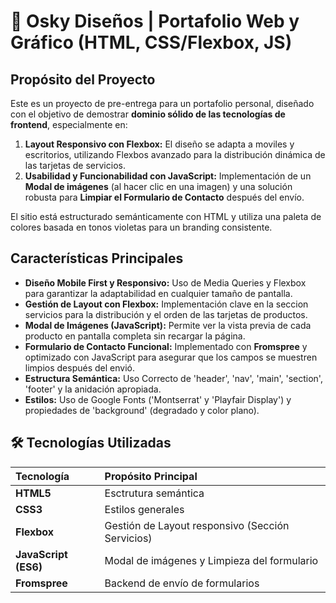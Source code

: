 # 🎨 Osky Diseños | Portafolio Web y Gráfico (HTML, CSS/Flexbox, JS)

## Propósito del Proyecto
Este es un proyecto de pre-entrega para un portafolio personal, diseñado con el objetivo de demostrar **dominio sólido de las tecnologías de frontend**, especialmente en: 

1. **Layout Responsivo con Flexbox:** El diseño se adapta a moviles y escritorios, utilizando Flexbos avanzado para la distribución dinámica de las tarjetas de servicios.
2. **Usabilidad y Funcionabilidad con JavaScript:** Implementación de un **Modal de imágenes** (al hacer clic en una imagen) y una solución robusta para **Limpiar el Formulario de Contacto** después del envío.

El sitio está estructurado semánticamente con HTML y utiliza una paleta de colores basada en tonos violetas para un branding consistente.

## Características Principales

* **Diseño Mobile First y Responsivo:** Uso de Media Queries y Flexbox para garantizar la adaptabilidad en cualquier tamaño de pantalla.
* **Gestión de Layout con Flexbox:** Implementación clave en la seccion servicios para la distribución y el orden de las tarjetas de productos.
* **Modal de Imágenes (JavaScript):** Permite ver la vista previa de cada producto en pantalla completa sin recargar la página.
* **Formulario de Contacto Funcional:** Implementado con **Fromspree** y optimizado con JavaScript para asegurar que los campos se muestren limpios después del envió.
* **Estructura Semántica:** Uso Correcto de 'header', 'nav', 'main', 'section', 'footer' y la anidación apropiada.
* **Estilos:** Uso de Google Fonts ('Montserrat' y 'Playfair Display') y propiedades de 'background' (degradado y color plano).

## 🛠️ Tecnologías Utilizadas

| Tecnología | Propósito Principal |
| :--- | :--- |
| **HTML5** | Esctrutura semántica |
| **CSS3** | Estilos generales |
| **Flexbox** | Gestión de Layout responsivo (Sección Servicios) |
| **JavaScript (ES6)** | Modal de imágenes y Limpieza del formulario |
| **Fromspree** | Backend de envío de formularios |